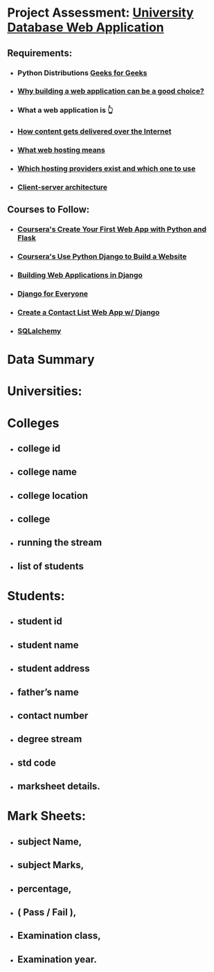# Project Assessment: [University Database Web Application](CaseStudy.pdf)

## Requirements:

* ### Python Distributions [Geeks for Geeks](https://www.geeksforgeeks.org/source-distribution-and-built-distribution-in-python/)
* ### [Why building a web application can be a good choice?](https://medium.com/@essentialdesign/website-vs-web-app-whats-the-difference-e499b18b60b4)
* ### What a web application is 👆 
* ### [How content gets delivered over the Internet](https://www.cloudflare.com/learning/cdn/what-is-a-cdn/)
* ### [What web hosting means](https://www.website.com/beginnerguide/webhosting/6/1/what-is-web-hosting?.ws)
* ### [Which hosting providers exist and which one to use](https://www.top10.com/hosting/comparison?utm_source=google&kw=web%20hosting&c=318376788436&t=search&p=&m=e&adpos=&dev=c&devmod=&mobval=0&network=g&campaignid=146480388&adgroupid=6389034948&targetid=kwd-10924221&interest=&physical=1010043&feedid=&a=2805&ts=hi&topic=&test=&gclid=Cj0KCQjwg7KJBhDyARIsAHrAXaE-BoYlhFHIQSLmwDwN6dkUj-dvLTTYLCvFDunw2CswYWfpvoBAsKMaAlSsEALw_wcB)
* ### [Client-server architecture](https://www.geeksforgeeks.org/client-server-model/)


## Courses to Follow:

* ### [Coursera's Create Your First Web App with Python and Flask](https://www.coursera.org/projects/python-flask)
* ### [Coursera's Use Python Django to Build a Website](https://es.coursera.org/projects/use-python-django-build-website)
* ### [Building Web Applications in Django](https://www.coursera.org/programs/la-triada-pyiv5/browse?authProvider=coursera4deymonterrey&currentTab=CATALOG&productId=FVFq7YWVEeqzpxI5q0qHcw&productType=course&query=web&showMiniModal=true)
* ### [Django for Everyone](https://www.coursera.org/programs/la-triada-pyiv5/browse?authProvider=coursera4deymonterrey&productId=4wcxMIWSEeqbnQqkTNWwfw&productType=s12n&query=python+flask+django&showMiniModal=true)
* ### [Create a Contact List Web App w/ Django](https://es.coursera.org/projects/django-contacts-list-web-app)
* ### [SQLalchemy](https://realpython.com/python-sqlite-sqlalchemy/)

# Data Summary

# Universities:

# Colleges

* ## college id
* ## college name
* ## college location
* ## college
* ## running the stream
* ## list of students

# Students:

* ## student id
* ## student name
* ## student address
* ## father’s name
* ## contact number
* ## degree stream
* ## std code
* ## marksheet details.

# Mark Sheets:

* ## subject Name, 
* ## subject Marks, 
* ## percentage, 
* ## ( Pass / Fail ), 
* ## Examination class, 
* ## Examination year.

